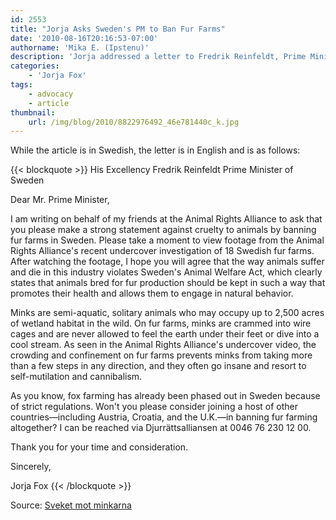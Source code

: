 ```yaml
---
id: 2553
title: "Jorja Asks Sweden's PM to Ban Fur Farms"
date: '2010-08-16T20:16:53-07:00'
authorname: 'Mika E. (Ipstenu)'
description: 'Jorja addressed a letter to Fredrik Reinfeldt, Prime Minister of Sweden, telling him: Stäng minkfarmerna! Don''t worry, the letter is in English.'
categories:
    - 'Jorja Fox'
tags:
    - advocacy
    - article
thumbnail:
    url: /img/blog/2010/8822976492_46e781440c_k.jpg
---
```


While the article is in Swedish, the letter is in English and is as follows:

{{< blockquote >}}
His Excellency Fredrik Reinfeldt
Prime Minister of Sweden

Dear Mr. Prime Minister,

I am writing on behalf of my friends at the Animal Rights Alliance to ask that you please make a strong statement against cruelty to animals by banning fur farms in Sweden. Please take a moment to view footage from the Animal Rights Alliance's recent undercover investigation of 18 Swedish fur farms. After watching the footage, I hope you will agree that the way animals suffer and die in this industry violates Sweden's Animal Welfare Act, which clearly states that animals bred for fur production should be kept in such a way that promotes their health and allows them to engage in natural behavior.

Minks are semi-aquatic, solitary animals who may occupy up to 2,500 acres of wetland habitat in the wild. On fur farms, minks are crammed into wire cages and are never allowed to feel the earth under their feet or dive into a cool stream. As seen in the Animal Rights Alliance's undercover video, the crowding and confinement on fur farms prevents minks from taking more than a few steps in any direction, and they often go insane and resort to self-mutilation and cannibalism.

As you know, fox farming has already been phased out in Sweden because of strict regulations. Won't you please consider joining a host of other countries—including Austria, Croatia, and the U.K.—in banning fur farming altogether? I can be reached via Djurrättsalliansen at 0046 76 230 12 00.

Thank you for your time and consideration.

Sincerely,

Jorja Fox
{{< /blockquote >}}

Source: [Sveket mot minkarna](http://sveketmotminkarna.se/kampanjen/nyheter/jorja-fox-till-fredrik-reinfeldt-stäng-minkfarmerna)
